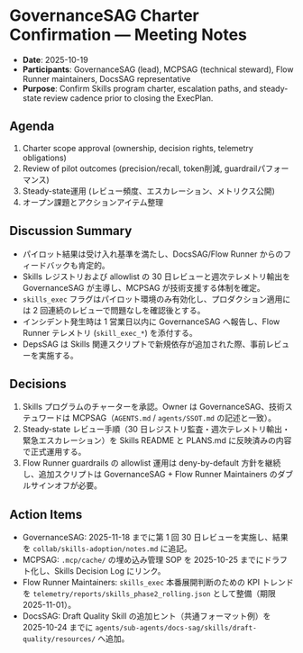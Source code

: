# GovernanceSAG Charter Confirmation — Meeting Notes

- **Date**: 2025-10-19
- **Participants**: GovernanceSAG (lead), MCPSAG (technical steward), Flow Runner maintainers, DocsSAG representative
- **Purpose**: Confirm Skills program charter, escalation paths, and steady-state review cadence prior to closing the ExecPlan.

## Agenda
1. Charter scope approval (ownership, decision rights, telemetry obligations)
2. Review of pilot outcomes (precision/recall, token削減, guardrailパフォーマンス)
3. Steady-state運用 (レビュー頻度、エスカレーション、メトリクス公開)
4. オープン課題とアクションアイテム整理

## Discussion Summary
- パイロット結果は受け入れ基準を満たし、DocsSAG/Flow Runner からのフィードバックも肯定的。
- Skills レジストリおよび allowlist の 30 日レビューと週次テレメトリ輸出を GovernanceSAG が主導し、MCPSAG が技術支援する体制を確定。
- `skills_exec` フラグはパイロット環境のみ有効化し、プロダクション適用には 2 回連続のレビューで問題なしを確認後とする。
- インシデント発生時は 1 営業日以内に GovernanceSAG へ報告し、Flow Runner テレメトリ (`skill_exec_*`) を添付する。
- DepsSAG は Skills 関連スクリプトで新規依存が追加された際、事前レビューを実施する。

## Decisions
1. Skills プログラムのチャーターを承認。Owner は GovernanceSAG、技術ステュワードは MCPSAG（`AGENTS.md` / `agents/SSOT.md` の記述と一致）。
2. Steady-state レビュー手順（30 日レジストリ監査・週次テレメトリ輸出・緊急エスカレーション）を Skills README と PLANS.md に反映済みの内容で正式運用する。
3. Flow Runner guardrails の allowlist 運用は deny-by-default 方針を継続し、追加スクリプトは GovernanceSAG + Flow Runner Maintainers のダブルサインオフが必要。

## Action Items
- GovernanceSAG: 2025-11-18 までに第 1 回 30 日レビューを実施し、結果を `collab/skills-adoption/notes.md` に追記。
- MCPSAG: `.mcp/cache/` の埋め込み管理 SOP を 2025-10-25 までにドラフト化し、Skills Decision Log にリンク。
- Flow Runner Maintainers: `skills_exec` 本番展開判断のための KPI トレンドを `telemetry/reports/skills_phase2_rolling.json` として整備（期限 2025-11-01）。
- DocsSAG: Draft Quality Skill の追加ヒント（共通フォーマット例）を 2025-10-24 までに `agents/sub-agents/docs-sag/skills/draft-quality/resources/` へ追加。

